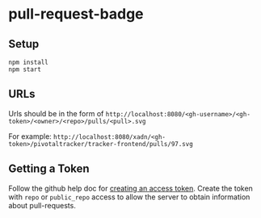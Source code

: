 # pull-request-badge

## Setup
```
npm install
npm start
```

## URLs
Urls should be in the form of `http://localhost:8080/<gh-username>/<gh-token>/<owner>/<repo>/pulls/<pull>.svg`

For example: `http://localhost:8080/xadn/<gh-token>/pivotaltracker/tracker-frontend/pulls/97.svg`

## Getting a Token
Follow the github help doc for [creating an access token](https://help.github.com/articles/creating-an-access-token-for-command-line-use/). Create the token with `repo` or `public_repo` access to allow the server to obtain information about pull-requests. 
